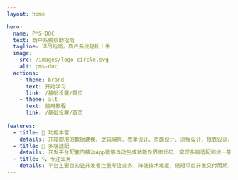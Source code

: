 ```yaml
---
layout: home

hero:
  name: PMS-DOC
  text: 商户系统帮助指南
  tagline: 详尽指南，商户系统轻松上手
  image:
    src: /images/logo-circle.svg
    alt: pms-doc
  actions:
    - theme: brand
      text: 开始学习
      link: /基础设置/首页
    - theme: alt
      text: 使用教程
      link: /基础设置/首页
      
features:
  - title: 🎨 功能丰富
    details: 开箱即用的数据建模、逻辑编排、表单设计、页面设计、流程设计、报表设计、官网设计、移动设计、数据集成等系统通用基础功能
  - title: 🚀 多端适配
    details: 开发平台配套的移动App能够自动生成功能及界面代码，实现多端适配和统一管理。
  - title: 🔍 专注业务
    details: 平台主要目的让开发者注重专注业务，降低技术难度，缩短项目开发交付周期，提高软件安全质量，节省人力成本，为企业数字化建设降本增效。
---
```

